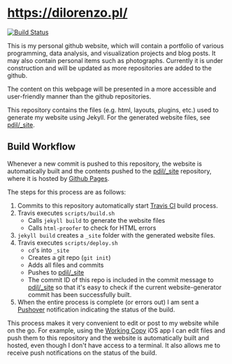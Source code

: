 # https://dilorenzo.pl/

[![Build Status](https://travis-ci.org/pdil/website-generator.svg?branch=master)](https://travis-ci.org/pdil/website-generator)

This is my personal github website, which will contain a portfolio of various programming, data analysis, and visualization projects and blog posts. It may also contain personal items such as photographs. Currently it is under construction and will be updated as more repositories are added to the github.

The content on this webpage will be presented in a more accessible and user-friendly manner than the github repositories.

This repository contains the files (e.g. html, layouts, plugins, etc.) used to generate my website using Jekyll. For the generated website files, see [pdil/_site](https://github.com/pdil/_site).

## Build Workflow

Whenever a new commit is pushed to this repository, the website is automatically built and the contents pushed to the [pdil/_site](https://github.com/pdil/_site) repository, where it is hosted by [Github Pages](https://pages.github.com/).

The steps for this process are as follows:

1. Commits to this repository automatically start [Travis CI](https://travis-ci.org/pdil/website-generator) build process.
2. Travis executes `scripts/build.sh`
   * Calls `jekyll build` to generate the website files
   * Calls `html-proofer` to check for HTML errors
3. `jekyll build` creates a `_site` folder with the generated website files.
4. Travis executes `scripts/deploy.sh`
   * `cd`'s into `_site`
   * Creates a git repo (`git init`)
   * Adds all files and commits
   * Pushes to [pdil/_site](https://github.com/pdil/_site)
   * The commit ID of this repo is included in the commit message to [pdil/_site](https://github.com/pdil/_site) so that it's easy to check if the current website-generator commit has been successfully built.
5. When the entire process is complete (or errors out) I am sent a [Pushover](https://pushover.net/) notification indicating the status of the build.

This process makes it very convenient to edit or post to my website while on the go. For example, using the [Working Copy](https://workingcopyapp.com/) iOS app I can edit files and push them to this repository and the website is automatically built and hosted, even though I don't have access to a terminal. It also allows me to receive push notifications on the status of the build.

